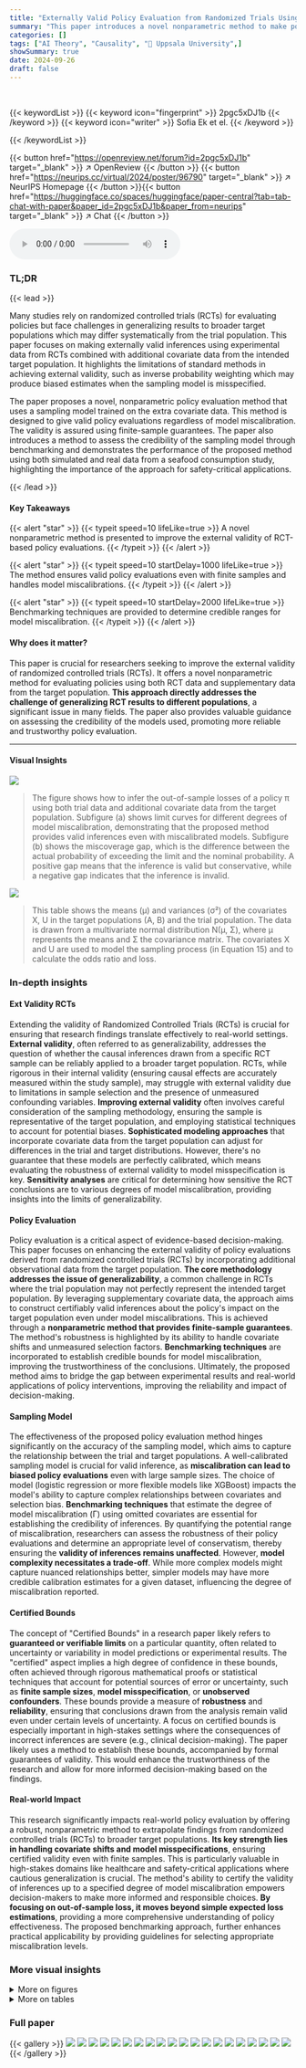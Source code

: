 ```yaml
---
title: "Externally Valid Policy Evaluation from Randomized Trials Using Additional Observational Data"
summary: "This paper introduces a novel nonparametric method to make policy evaluations from randomized trials externally valid, even when trial and target populations differ.  It leverages additional covariate..."
categories: []
tags: ["AI Theory", "Causality", "🏢 Uppsala University",]
showSummary: true
date: 2024-09-26
draft: false
---
```


<br>

{{< keywordList >}}
{{< keyword icon="fingerprint" >}} 2pgc5xDJ1b {{< /keyword >}}
{{< keyword icon="writer" >}} Sofia Ek et el. {{< /keyword >}}
 
{{< /keywordList >}}

{{< button href="https://openreview.net/forum?id=2pgc5xDJ1b" target="_blank" >}}
↗ OpenReview
{{< /button >}}
{{< button href="https://neurips.cc/virtual/2024/poster/96790" target="_blank" >}}
↗ NeurIPS Homepage
{{< /button >}}{{< button href="https://huggingface.co/spaces/huggingface/paper-central?tab=tab-chat-with-paper&paper_id=2pgc5xDJ1b&paper_from=neurips" target="_blank" >}}
↗ Chat
{{< /button >}}



<audio controls>
    <source src="https://ai-paper-reviewer.com/2pgc5xDJ1b/podcast.wav" type="audio/wav">
    Your browser does not support the audio element.
</audio>


### TL;DR


{{< lead >}}

Many studies rely on randomized controlled trials (RCTs) for evaluating policies but face challenges in generalizing results to broader target populations which may differ systematically from the trial population. This paper focuses on making externally valid inferences using experimental data from RCTs combined with additional covariate data from the intended target population. It highlights the limitations of standard methods in achieving external validity, such as inverse probability weighting which may produce biased estimates when the sampling model is misspecified. 

The paper proposes a novel, nonparametric policy evaluation method that uses a sampling model trained on the extra covariate data. This method is designed to give valid policy evaluations regardless of model miscalibration. The validity is assured using finite-sample guarantees. The paper also introduces a method to assess the credibility of the sampling model through benchmarking and demonstrates the performance of the proposed method using both simulated and real data from a seafood consumption study, highlighting the importance of the approach for safety-critical applications.

{{< /lead >}}


#### Key Takeaways

{{< alert "star" >}}
{{< typeit speed=10 lifeLike=true >}} A novel nonparametric method is presented to improve the external validity of RCT-based policy evaluations. {{< /typeit >}}
{{< /alert >}}

{{< alert "star" >}}
{{< typeit speed=10 startDelay=1000 lifeLike=true >}} The method ensures valid policy evaluations even with finite samples and handles model miscalibrations. {{< /typeit >}}
{{< /alert >}}

{{< alert "star" >}}
{{< typeit speed=10 startDelay=2000 lifeLike=true >}} Benchmarking techniques are provided to determine credible ranges for model miscalibration. {{< /typeit >}}
{{< /alert >}}

#### Why does it matter?
This paper is crucial for researchers seeking to improve the external validity of randomized controlled trials (RCTs).  It offers a novel nonparametric method for evaluating policies using both RCT data and supplementary data from the target population. **This approach directly addresses the challenge of generalizing RCT results to different populations**, a significant issue in many fields. The paper also provides valuable guidance on assessing the credibility of the models used, promoting more reliable and trustworthy policy evaluation.

------
#### Visual Insights



![](https://ai-paper-reviewer.com/2pgc5xDJ1b/figures_1_1.jpg)

> The figure shows how to infer the out-of-sample losses of a policy π using both trial data and additional covariate data from the target population. Subfigure (a) shows limit curves for different degrees of model miscalibration, demonstrating that the proposed method provides valid inferences even with miscalibrated models. Subfigure (b) shows the miscoverage gap, which is the difference between the actual probability of exceeding the limit and the nominal probability. A positive gap means that the inference is valid but conservative, while a negative gap indicates that the inference is invalid.





![](https://ai-paper-reviewer.com/2pgc5xDJ1b/tables_7_1.jpg)

> This table shows the means (μ) and variances (σ²) of the covariates X, U in the target populations (A, B) and the trial population.  The data is drawn from a multivariate normal distribution N(μ, Σ), where μ represents the means and Σ the covariance matrix. The covariates X and U are used to model the sampling process (in Equation 15) and to calculate the odds ratio and loss.





### In-depth insights


#### Ext Validity RCTs
Extending the validity of Randomized Controlled Trials (RCTs) is crucial for ensuring that research findings translate effectively to real-world settings.  **External validity**, often referred to as generalizability, addresses the question of whether the causal inferences drawn from a specific RCT sample can be reliably applied to a broader target population.  RCTs, while rigorous in their internal validity (ensuring causal effects are accurately measured within the study sample), may struggle with external validity due to limitations in sample selection and the presence of unmeasured confounding variables.  **Improving external validity** often involves careful consideration of the sampling methodology, ensuring the sample is representative of the target population, and employing statistical techniques to account for potential biases.  **Sophisticated modeling approaches** that incorporate covariate data from the target population can adjust for differences in the trial and target distributions.  However, there's no guarantee that these models are perfectly calibrated, which means evaluating the robustness of external validity to model misspecification is key.  **Sensitivity analyses** are critical for determining how sensitive the RCT conclusions are to various degrees of model miscalibration, providing insights into the limits of generalizability.

#### Policy Evaluation
Policy evaluation is a critical aspect of evidence-based decision-making.  This paper focuses on enhancing the external validity of policy evaluations derived from randomized controlled trials (RCTs) by incorporating additional observational data from the target population.  **The core methodology addresses the issue of generalizability**, a common challenge in RCTs where the trial population may not perfectly represent the intended target population. By leveraging supplementary covariate data, the approach aims to construct certifiably valid inferences about the policy's impact on the target population even under model miscalibrations.  This is achieved through a **nonparametric method that provides finite-sample guarantees**. The method's robustness is highlighted by its ability to handle covariate shifts and unmeasured selection factors.  **Benchmarking techniques** are incorporated to establish credible bounds for model miscalibration, improving the trustworthiness of the conclusions.  Ultimately, the proposed method aims to bridge the gap between experimental results and real-world applications of policy interventions, improving the reliability and impact of decision-making.

#### Sampling Model
The effectiveness of the proposed policy evaluation method hinges significantly on the accuracy of the sampling model, which aims to capture the relationship between the trial and target populations.  A well-calibrated sampling model is crucial for valid inference, as **miscalibration can lead to biased policy evaluations** even with large sample sizes.  The choice of model (logistic regression or more flexible models like XGBoost) impacts the model's ability to capture complex relationships between covariates and selection bias.  **Benchmarking techniques** that estimate the degree of model miscalibration (Γ) using omitted covariates are essential for establishing the credibility of inferences.  By quantifying the potential range of miscalibration, researchers can assess the robustness of their policy evaluations and determine an appropriate level of conservatism, thereby ensuring the **validity of inferences remains unaffected**. However, **model complexity necessitates a trade-off**. While more complex models might capture nuanced relationships better, simpler models may have more credible calibration estimates for a given dataset, influencing the degree of miscalibration reported.

#### Certified Bounds
The concept of "Certified Bounds" in a research paper likely refers to **guaranteed or verifiable limits** on a particular quantity, often related to uncertainty or variability in model predictions or experimental results.  The "certified" aspect implies a high degree of confidence in these bounds, often achieved through rigorous mathematical proofs or statistical techniques that account for potential sources of error or uncertainty, such as **finite sample sizes**, **model misspecification**, or **unobserved confounders**.  These bounds provide a measure of **robustness** and **reliability**, ensuring that conclusions drawn from the analysis remain valid even under certain levels of uncertainty.  A focus on certified bounds is especially important in high-stakes settings where the consequences of incorrect inferences are severe (e.g., clinical decision-making).  The paper likely uses a method to establish these bounds, accompanied by formal guarantees of validity.  This would enhance the trustworthiness of the research and allow for more informed decision-making based on the findings.

#### Real-world Impact
This research significantly impacts real-world policy evaluation by offering a robust, nonparametric method to extrapolate findings from randomized controlled trials (RCTs) to broader target populations.  **Its key strength lies in handling covariate shifts and model misspecifications**, ensuring certified validity even with finite samples. This is particularly valuable in high-stakes domains like healthcare and safety-critical applications where cautious generalization is crucial. The method's ability to certify the validity of inferences up to a specified degree of model miscalibration empowers decision-makers to make more informed and responsible choices.  **By focusing on out-of-sample loss, it moves beyond simple expected loss estimations**, providing a more comprehensive understanding of policy effectiveness. The proposed benchmarking approach, further enhances practical applicability by providing guidelines for selecting appropriate miscalibration levels.


### More visual insights

<details>
<summary>More on figures
</summary>


![](https://ai-paper-reviewer.com/2pgc5xDJ1b/figures_2_1.jpg)

> This figure shows the causal structure of the decision process under a policy (Figure 2(a)) and in a trial study (Figure 2(b)).  The variable S is an indicator for whether the data comes from the target population (S=0) or the trial population (S=1).  The figure shows the causal relationships between covariates X, unmeasured selection factors U, actions A, and losses L.  The key difference between (a) and (b) is that in the RCT scenario (b), there is no direct causal link between the covariates X and the actions A.


![](https://ai-paper-reviewer.com/2pgc5xDJ1b/figures_3_1.jpg)

> Figure 3(a) shows how omitting measured covariates (age, income, education) from the model of selection odds p(S|X) helps in establishing credible values for the parameter Γ, representing the degree of miscalibration. Figure 3(b) displays the inferred blood mercury levels for a target population based on different seafood consumption policies ('high' - π₁, 'low' - πο). The limit curves, illustrating upper bounds for losses under these policies, are depicted for different levels of odds miscalibration (Γ = 1, 1.5, 2).


![](https://ai-paper-reviewer.com/2pgc5xDJ1b/figures_6_1.jpg)

> This figure shows a reliability diagram.  A reliability diagram is a graphical way to assess the calibration of a predictive model, specifically focusing on how well predicted probabilities align with observed outcomes.  The x-axis shows the average predicted probability (nominal odds), and the y-axis shows the average observed probability (true odds). A perfectly calibrated model would have all points lying along the diagonal line. Deviations from the diagonal indicate miscalibration. This diagram specifically examines the model p(S|X) used for estimating the probability of an individual being sampled from the target population (S=0) or trial population (S=1) given their covariates X. The plot shows results for XGBoost model, which appears reasonably well-calibrated.


![](https://ai-paper-reviewer.com/2pgc5xDJ1b/figures_6_2.jpg)

> This figure shows the results of an experiment to infer the out-of-sample losses of a policy.  It compares the performance of using only randomized controlled trial (RCT) data versus also using additional covariate data from the target population and a sampling model.  The plots show the upper bound of the loss with a given probability, along with the gap between the actual and nominal probabilities of exceeding that bound.  This demonstrates the method's ability to provide valid inferences even with miscalibrated models.


![](https://ai-paper-reviewer.com/2pgc5xDJ1b/figures_7_1.jpg)

> This figure compares the true selection odds (the ratio of the probability of being from the target population to the probability of being from the trial population, given covariates X) to the selection odds predicted by two different models: a logistic model and an XGBoost model.  The heatmaps represent the estimated odds from each model.  The dots show a random sample of points from the trial data.  The purpose of the figure is to visually show how well the models capture the true selection odds. It demonstrates that the XGBoost model is a better fit for this specific dataset.


![](https://ai-paper-reviewer.com/2pgc5xDJ1b/figures_7_2.jpg)

> This figure compares the true odds of selection (p(S=0|X)/p(S=1|X)) with the odds predicted by two different models: a logistic model and an XGBoost model.  The true odds represent the actual probability of an individual from the target population being sampled in the trial, given their covariates X. The predicted odds from the models aim to estimate these true odds. The plots visualize the results for two different target populations (A and B). Each subplot displays a heatmap showing the true odds (leftmost column) and the predicted odds from each model. The dots represent a random selection of the data from the trial population. The visual comparison helps assess the accuracy of the different models in predicting the true selection odds and can inform the level of potential model miscalibration (Γ).


![](https://ai-paper-reviewer.com/2pgc5xDJ1b/figures_8_1.jpg)

> This figure shows the results of benchmarking the degree of miscalibration (Γ) for the 'treat all' policy (π₁) applied to target population B.  Panel (a) shows how the selection odds ratio changes when covariates are omitted, providing a benchmark to choose a reasonable Γ value.  Panel (b) illustrates the miscoverage gap – the difference between the nominal and actual probability of exceeding a loss limit (lα) – for different Γ values and nominal probabilities (α).  A positive gap indicates a valid, but conservative, inference; a negative gap signifies an invalid inference. This analysis helps determine the credibility of the policy evaluation under varying degrees of model miscalibration.


![](https://ai-paper-reviewer.com/2pgc5xDJ1b/figures_16_1.jpg)

> This figure compares the true selection odds (the ratio of probabilities of being in the target population given covariates X) with the selection odds predicted by logistic and XGBoost models. It helps to assess the quality of the sampling model used in the proposed method.  The dots represent a random sample from the trial data, providing a visual comparison of the model predictions against the true ratios.


![](https://ai-paper-reviewer.com/2pgc5xDJ1b/figures_16_2.jpg)

> This figure compares the true selection odds, p(S=0|X)/p(S=1|X), with the selection odds predicted by a logistic regression model and an XGBoost model. The true odds represent the ratio of the probability of observing a sample from the target population to the probability of observing a sample from the trial population, conditional on the covariates X.  The logistic and XGBoost models are trained on the trial data to estimate this ratio. The dots represent a random subsample of the trial samples.  The visualization helps assess the accuracy and calibration of the models in estimating the selection odds, which is crucial for the proposed policy evaluation method.


![](https://ai-paper-reviewer.com/2pgc5xDJ1b/figures_17_1.jpg)

> Figure 3(a) shows how omitting certain measured selection factors from the model can help determine credible values for the parameter Γ, which represents the degree of odds miscalibration in the model. Figure 3(b) displays the inferred blood mercury levels in a target population under two different seafood consumption policies, 'high' and 'low', represented by π₁ and πο respectively.  The figure includes limit curves illustrating the uncertainty associated with varying degrees of model miscalibration (Γ values between 1 and 2).


![](https://ai-paper-reviewer.com/2pgc5xDJ1b/figures_17_2.jpg)

> This figure shows the reliability of the models used to estimate the selection odds p(S|X). A well-calibrated model should have points close to the diagonal line. The plot suggests that the XGBoost model is better calibrated than the logistic model, especially in the higher ranges of nominal odds, where the logistic model underestimates the true odds.


![](https://ai-paper-reviewer.com/2pgc5xDJ1b/figures_17_3.jpg)

> This figure shows how to benchmark credible values for the parameter  Γ, which represents the degree of miscalibration in the model of the sampling mechanism.  Panel (a) demonstrates this by omitting measured selection factors (age, income, education) and calculating the ratio of odds for each.  The resulting distribution helps determine a range of plausible values for  Γ. Panel (b) displays inferred blood mercury levels in a target population under different seafood consumption policies ('high' and 'low'), using limit curves for several values of  Γ. The limit curves provide bounds on the loss with a specified probability, showing how external validity (generalizability) changes under varying degrees of model miscalibration.


![](https://ai-paper-reviewer.com/2pgc5xDJ1b/figures_17_4.jpg)

> This figure shows a reliability diagram comparing observed odds ratios to predicted odds ratios from logistic and XGBoost models.  The models aim to estimate the probability of an individual being sampled from the target population given their covariates, p(S=0|X).  The reliability diagram visually assesses the calibration of these models.  A perfectly calibrated model would show points along the diagonal line. Deviations from the diagonal indicate miscalibration, with points above the line suggesting overestimation and points below underestimation of the probability.  The plot helps assess the credibility of the models used to handle sampling bias.


![](https://ai-paper-reviewer.com/2pgc5xDJ1b/figures_18_1.jpg)

> This figure shows how to benchmark credible values for the parameter Γ, which represents the degree of miscalibration allowed in the model of the sampling pattern.  Panel (a) uses a real-world dataset to show how omitting different variables impacts the selection odds, providing a range for credible Γ values. Panel (b) then shows the impact of those Γ values on the inference of blood mercury levels in a target population under different seafood consumption policies.


![](https://ai-paper-reviewer.com/2pgc5xDJ1b/figures_19_1.jpg)

> This figure shows the results of an experiment to evaluate the out-of-sample losses of a policy π using different methods. Subfigure (a) shows limit curves that bound the loss L with a given probability.  The RCT-based curve only uses trial data, while other curves incorporate additional data from the target population and a sampling model to improve generalization. Subfigure (b) shows the gap between the actual and nominal probabilities of exceeding the loss limit, indicating the validity of the inferences.


![](https://ai-paper-reviewer.com/2pgc5xDJ1b/figures_19_2.jpg)

> This figure shows the results of an experiment evaluating the out-of-sample losses of a policy.  Subfigure (a) displays limit curves showing the upper bound of the loss with a certain probability. The curves are generated using different methods, some incorporating additional data from the target population. Subfigure (b) shows the difference between the expected and actual probabilities of exceeding the loss limit, demonstrating the validity and conservatism of the approach.


![](https://ai-paper-reviewer.com/2pgc5xDJ1b/figures_19_3.jpg)

> This figure shows the results of an experiment to infer the out-of-sample losses of a policy.  The left subplot (a) displays limit curves showing the upper bound of the loss with a specified probability (1-α).  The curves based on RCT data alone are compared to curves that also incorporate a sampling model trained on additional data from the target population.  The right subplot (b) shows the difference between the actual and nominal probabilities of exceeding the loss limit, illustrating the validity of the inferences.


![](https://ai-paper-reviewer.com/2pgc5xDJ1b/figures_19_4.jpg)

> This figure shows how to infer out-of-sample losses using a policy. The left graph (a) shows that the loss L is bounded by an upper limit, and the right graph (b) shows that the inference is valid but conservative when there is a positive gap between the actual probability of exceeding the limit and the nominal probability of miscoverage.


![](https://ai-paper-reviewer.com/2pgc5xDJ1b/figures_20_1.jpg)

> This figure shows how to infer out-of-sample losses for a given policy π. The left panel (a) shows how the loss L is bounded by an upper limit  with probability 1-α.  It compares limit curves obtained using only Randomized Controlled Trial (RCT) data versus additional covariate data from the target population, showing the benefits of including the extra data for making valid inferences. The right panel (b) displays the gap between the actual and nominal probabilities of exceeding the limit, illustrating the method's accuracy and conservativeness.


![](https://ai-paper-reviewer.com/2pgc5xDJ1b/figures_20_2.jpg)

> This figure shows the results of an experiment to estimate the out-of-sample losses of a policy using both trial data and additional covariate data from the target population.  Panel (a) displays limit curves showing an upper bound on the loss with a given probability. The curves based on trial data alone are valid only for the trial population, while curves using the sampling model trained on additional data are valid for the target population. Panel (b) shows the miscoverage gap, which indicates the validity of the inferences and shows the performance of the method for various degrees of model miscalibration.


![](https://ai-paper-reviewer.com/2pgc5xDJ1b/figures_20_3.jpg)

> This figure shows the results of inferring out-of-sample losses of a policy using two methods. The first method uses only randomized controlled trial (RCT) data, while the second method incorporates additional covariate data from the target population and a sampling model.  Subfigure (a) displays limit curves showing the upper bound of the loss with a specified probability. Subfigure (b) shows the difference between the actual and nominal probabilities of exceeding the loss limit, indicating the validity and conservatism of the inferences.


![](https://ai-paper-reviewer.com/2pgc5xDJ1b/figures_20_4.jpg)

> This figure shows the results of an experiment to evaluate the out-of-sample losses of a policy (π).  Subfigure (a) compares different methods for bounding the loss, showing how the inclusion of additional data from the target population improves the accuracy and validity of the bounds. Subfigure (b) analyzes the accuracy of the loss bounds by plotting the miscoverage gap against the target miscoverage probability (α). A positive gap indicates the inference is valid but conservative, while a negative gap indicates it is invalid.


![](https://ai-paper-reviewer.com/2pgc5xDJ1b/figures_20_5.jpg)

> This figure compares the true selection odds (the ratio of probabilities of an individual being from the target population given covariates X to that of being from the trial population) against the selection odds predicted by two models: a logistic model and an XGBoost model.  The plots show the odds ratio on the y-axis and x0 (one of the covariates) on the x-axis. The color gradients represent varying values of x1 (the other covariate). The dots represent a random subset of data points from the trial population. This visual comparison helps to assess the accuracy of the two different models in capturing the true relationship between the covariates and selection probability.


![](https://ai-paper-reviewer.com/2pgc5xDJ1b/figures_20_6.jpg)

> This figure compares the true selection odds, p(S=0|X)/p(S=1|X), which represent the ratio of probabilities of an individual belonging to the target population versus the trial population given their covariates X, against the estimated odds from two different models: a logistic regression model and a gradient boosted tree model (XGBoost).  The plots show heatmaps representing the odds from each model and the true odds, with dots indicating a random subset of data points from the trial sample. This visualization helps to assess the accuracy and calibration of the probability models used for estimating the selection odds, which is crucial for accurate policy evaluation.


![](https://ai-paper-reviewer.com/2pgc5xDJ1b/figures_20_7.jpg)

> This figure compares the true selection odds (p(S=0|X)/p(S=1|X)) with the selection odds predicted by two different models (logistic and XGBoost) using data from the trial population. The heatmaps represent the predicted odds and the dots show a random sample from the trial data. This visualization helps to understand the quality of the two models in predicting the selection mechanism, crucial for the method proposed in the paper.


![](https://ai-paper-reviewer.com/2pgc5xDJ1b/figures_20_8.jpg)

> This figure compares the true selection odds, p(S=0|X)/p(S=1|X), to the selection odds predicted by two different models: a logistic model and an XGBoost model. The true selection odds are unknown, but the figure displays them to benchmark the accuracy of the models. Each model gives a prediction of the probability that a data point comes from the target population versus the trial population, given the covariates X. This figure illustrates how well the models can predict the selection odds. For each model, a heatmap shows the odds predicted by the model for different values of covariates. These heatmaps are overlaid with points representing a random subsample from the trial data, colored by whether they originate from the trial population (green) or the target population (black). This visualization helps to assess how well the model captures the actual selection process and to benchmark the choice of models and hyperparameters for the next steps of the proposed method.


</details>




<details>
<summary>More on tables
</summary>


![](https://ai-paper-reviewer.com/2pgc5xDJ1b/tables_15_1.jpg)
> This table lists the hyperparameters used for training the XGBoost model in Section 5.1 of the paper.  The XGBoost model is used for policy evaluation, specifically for modeling the sampling pattern of individuals in the trial and target populations. The hyperparameters control various aspects of the model's training process, such as the number of trees, tree depth, learning rate, and regularization parameters. These settings are crucial for achieving a well-calibrated model that accurately reflects the relationship between covariates and the sampling probability. 

![](https://ai-paper-reviewer.com/2pgc5xDJ1b/tables_15_2.jpg)
> This table lists the hyperparameters used for training the XGBoost model in Section 5.2 of the paper, which focuses on real-world data experiments involving seafood consumption and blood mercury levels.  The hyperparameters control various aspects of the model's training process, such as the number of trees, tree depth, learning rate, objective function, minimum child weight, subsampling ratio, and column subsampling ratio.  The `scale_pos_weight` parameter addresses class imbalance in the dataset.

![](https://ai-paper-reviewer.com/2pgc5xDJ1b/tables_16_1.jpg)
> This table presents the means (μ) and variances (σ²) of the covariate distributions used in the synthetic data experiments.  The distributions are for two-dimensional covariates X and an unmeasured selection factor U, conditioned on the sampling indicator S (0 for target, 1 for trial).  Four different target populations (A, B, C, D) are shown, along with the trial population. The values allow for a controlled level of covariate shift between the trial and target populations.  These distributions are used in Equation 15 of the paper.

</details>




### Full paper

{{< gallery >}}
<img src="https://ai-paper-reviewer.com/2pgc5xDJ1b/1.png" class="grid-w50 md:grid-w33 xl:grid-w25" />
<img src="https://ai-paper-reviewer.com/2pgc5xDJ1b/2.png" class="grid-w50 md:grid-w33 xl:grid-w25" />
<img src="https://ai-paper-reviewer.com/2pgc5xDJ1b/3.png" class="grid-w50 md:grid-w33 xl:grid-w25" />
<img src="https://ai-paper-reviewer.com/2pgc5xDJ1b/4.png" class="grid-w50 md:grid-w33 xl:grid-w25" />
<img src="https://ai-paper-reviewer.com/2pgc5xDJ1b/5.png" class="grid-w50 md:grid-w33 xl:grid-w25" />
<img src="https://ai-paper-reviewer.com/2pgc5xDJ1b/6.png" class="grid-w50 md:grid-w33 xl:grid-w25" />
<img src="https://ai-paper-reviewer.com/2pgc5xDJ1b/7.png" class="grid-w50 md:grid-w33 xl:grid-w25" />
<img src="https://ai-paper-reviewer.com/2pgc5xDJ1b/8.png" class="grid-w50 md:grid-w33 xl:grid-w25" />
<img src="https://ai-paper-reviewer.com/2pgc5xDJ1b/9.png" class="grid-w50 md:grid-w33 xl:grid-w25" />
<img src="https://ai-paper-reviewer.com/2pgc5xDJ1b/10.png" class="grid-w50 md:grid-w33 xl:grid-w25" />
<img src="https://ai-paper-reviewer.com/2pgc5xDJ1b/11.png" class="grid-w50 md:grid-w33 xl:grid-w25" />
<img src="https://ai-paper-reviewer.com/2pgc5xDJ1b/12.png" class="grid-w50 md:grid-w33 xl:grid-w25" />
<img src="https://ai-paper-reviewer.com/2pgc5xDJ1b/13.png" class="grid-w50 md:grid-w33 xl:grid-w25" />
<img src="https://ai-paper-reviewer.com/2pgc5xDJ1b/14.png" class="grid-w50 md:grid-w33 xl:grid-w25" />
<img src="https://ai-paper-reviewer.com/2pgc5xDJ1b/15.png" class="grid-w50 md:grid-w33 xl:grid-w25" />
<img src="https://ai-paper-reviewer.com/2pgc5xDJ1b/16.png" class="grid-w50 md:grid-w33 xl:grid-w25" />
<img src="https://ai-paper-reviewer.com/2pgc5xDJ1b/17.png" class="grid-w50 md:grid-w33 xl:grid-w25" />
<img src="https://ai-paper-reviewer.com/2pgc5xDJ1b/18.png" class="grid-w50 md:grid-w33 xl:grid-w25" />
<img src="https://ai-paper-reviewer.com/2pgc5xDJ1b/19.png" class="grid-w50 md:grid-w33 xl:grid-w25" />
<img src="https://ai-paper-reviewer.com/2pgc5xDJ1b/20.png" class="grid-w50 md:grid-w33 xl:grid-w25" />
{{< /gallery >}}